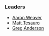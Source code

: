 ### Leaders

* [Aaron Weaver](mailto:aaron.weaver@owasp.org)
* [Matt Tesauro](mailto:matt.tesauro@owasp.org)
* [Greg Anderson](mailto:greg.anderson@owasp.org)
